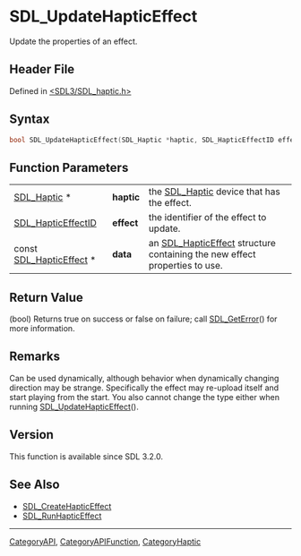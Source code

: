 # SDL_UpdateHapticEffect

Update the properties of an effect.

## Header File

Defined in [<SDL3/SDL_haptic.h>](https://github.com/libsdl-org/SDL/blob/main/include/SDL3/SDL_haptic.h)

## Syntax

```c
bool SDL_UpdateHapticEffect(SDL_Haptic *haptic, SDL_HapticEffectID effect, const SDL_HapticEffect *data);
```

## Function Parameters

|                                              |            |                                                                                                |
| -------------------------------------------- | ---------- | ---------------------------------------------------------------------------------------------- |
| [SDL_Haptic](SDL_Haptic) *                   | **haptic** | the [SDL_Haptic](SDL_Haptic) device that has the effect.                                       |
| [SDL_HapticEffectID](SDL_HapticEffectID)     | **effect** | the identifier of the effect to update.                                                        |
| const [SDL_HapticEffect](SDL_HapticEffect) * | **data**   | an [SDL_HapticEffect](SDL_HapticEffect) structure containing the new effect properties to use. |

## Return Value

(bool) Returns true on success or false on failure; call
[SDL_GetError](SDL_GetError)() for more information.

## Remarks

Can be used dynamically, although behavior when dynamically changing
direction may be strange. Specifically the effect may re-upload itself and
start playing from the start. You also cannot change the type either when
running [SDL_UpdateHapticEffect](SDL_UpdateHapticEffect)().

## Version

This function is available since SDL 3.2.0.

## See Also

- [SDL_CreateHapticEffect](SDL_CreateHapticEffect)
- [SDL_RunHapticEffect](SDL_RunHapticEffect)

----
[CategoryAPI](CategoryAPI), [CategoryAPIFunction](CategoryAPIFunction), [CategoryHaptic](CategoryHaptic)

